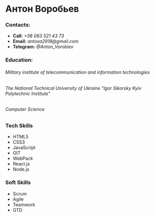 # Антон Воробьев

### Contacts:
* __Call:__ _+38 063 521 43 73_
* __Email:__ _antoxa2918@gmail.com_
* __Telegram:__ _@Anton_Vorobiev_

### Education:
###### Military institute of telecommunication and information technologies
###### The National Technical University of Ukraine "Igor Sikorsky Kyiv Polytechnic Institute"
###### Computer Science

### Tech Skills
* HTML5
* CSS3
* JavaScript
* GIT
* WebPack
* React.js
* Node.js

### Soft Skills
* Scrum
* Agile
* Teamwork
* GTD
